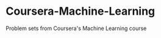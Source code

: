 Coursera-Machine-Learning
=========================

Problem sets from Coursera's Machine Learning course
